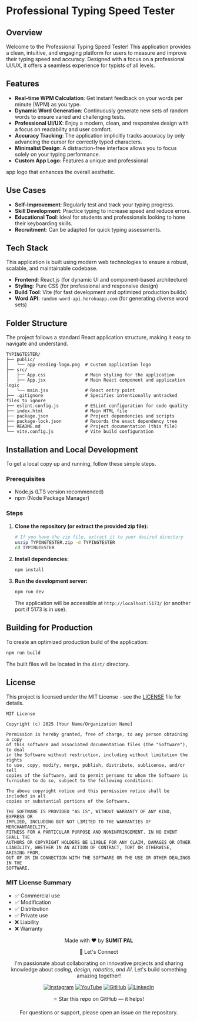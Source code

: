 # Professional Typing Speed Tester

## Overview

Welcome to the Professional Typing Speed Tester! This application provides a clean, intuitive, and engaging platform for users to measure and improve their typing speed and accuracy. Designed with a focus on a professional UI/UX, it offers a seamless experience for typists of all levels.

## Features

-   **Real-time WPM Calculation**: Get instant feedback on your words per minute (WPM) as you type.
-   **Dynamic Word Generation**: Continuously generate new sets of random words to ensure varied and challenging tests.
-   **Professional UI/UX**: Enjoy a modern, clean, and responsive design with a focus on readability and user comfort.
-   **Accuracy Tracking**: The application implicitly tracks accuracy by only advancing the cursor for correctly typed characters.
-   **Minimalist Design**: A distraction-free interface allows you to focus solely on your typing performance.
-   **Custom App Logo**: Features a unique and professional 


app logo that enhances the overall aesthetic.

## Use Cases

-   **Self-Improvement**: Regularly test and track your typing progress.
-   **Skill Development**: Practice typing to increase speed and reduce errors.
-   **Educational Tool**: Ideal for students and professionals looking to hone their keyboarding skills.
-   **Recruitment**: Can be adapted for quick typing assessments.

## Tech Stack

This application is built using modern web technologies to ensure a robust, scalable, and maintainable codebase.

-   **Frontend**: React.js (for dynamic UI and component-based architecture)
-   **Styling**: Pure CSS (for professional and responsive design)
-   **Build Tool**: Vite (for fast development and optimized production builds)
-   **Word API**: `random-word-api.herokuapp.com` (for generating diverse word sets)

## Folder Structure

The project follows a standard React application structure, making it easy to navigate and understand.

```
TYPINGTESTER/
├── public/
│   └── app-reading-logo.png  # Custom application logo
├── src/
│   ├── App.css               # Main styling for the application
│   ├── App.jsx               # Main React component and application logic
│   └── main.jsx              # React entry point
├── .gitignore                # Specifies intentionally untracked files to ignore
├── eslint.config.js          # ESLint configuration for code quality
├── index.html                # Main HTML file
├── package.json              # Project dependencies and scripts
├── package-lock.json         # Records the exact dependency tree
├── README.md                 # Project documentation (this file)
└── vite.config.js            # Vite build configuration
```

## Installation and Local Development

To get a local copy up and running, follow these simple steps.

### Prerequisites

-   Node.js (LTS version recommended)
-   npm (Node Package Manager)

### Steps

1.  **Clone the repository (or extract the provided zip file):**

    ```bash
    # If you have the zip file, extract it to your desired directory
    unzip TYPINGTESTER.zip -d TYPINGTESTER
    cd TYPINGTESTER
    ```

2.  **Install dependencies:**

    ```bash
    npm install
    ```

3.  **Run the development server:**

    ```bash
    npm run dev
    ```

    The application will be accessible at `http://localhost:5173/` (or another port if 5173 is in use).

## Building for Production

To create an optimized production build of the application:

```bash
npm run build
```

The built files will be located in the `dist/` directory.

## License

This project is licensed under the MIT License - see the [LICENSE](#license) file for details.

```
MIT License

Copyright (c) 2025 [Your Name/Organization Name]

Permission is hereby granted, free of charge, to any person obtaining a copy
of this software and associated documentation files (the "Software"), to deal
in the Software without restriction, including without limitation the rights
to use, copy, modify, merge, publish, distribute, sublicense, and/or sell
copies of the Software, and to permit persons to whom the Software is
furnished to do so, subject to the following conditions:

The above copyright notice and this permission notice shall be included in all
copies or substantial portions of the Software.

THE SOFTWARE IS PROVIDED "AS IS", WITHOUT WARRANTY OF ANY KIND, EXPRESS OR
IMPLIED, INCLUDING BUT NOT LIMITED TO THE WARRANTIES OF MERCHANTABILITY,
FITNESS FOR A PARTICULAR PURPOSE AND NONINFRINGEMENT. IN NO EVENT SHALL THE
AUTHORS OR COPYRIGHT HOLDERS BE LIABLE FOR ANY CLAIM, DAMAGES OR OTHER
LIABILITY, WHETHER IN AN ACTION OF CONTRACT, TORT OR OTHERWISE, ARISING FROM,
OUT OF OR IN CONNECTION WITH THE SOFTWARE OR THE USE OR OTHER DEALINGS IN THE
SOFTWARE.
```

### MIT License Summary
- ✅ Commercial use
- ✅ Modification
- ✅ Distribution
- ✅ Private use
- ❌ Liability
- ❌ Warranty


<div align="center">
<p>Made with ❤️ by <strong>SUMIT PAL</strong></p>

🌟 Let's Connect

I'm passionate about collaborating on innovative projects and sharing knowledge about *coding, design, robotics, and AI*. Let's build something amazing together!  

[![Instagram](https://img.icons8.com/fluency/48/instagram-new.png)](https://www.instagram.com/sumittech_360)  [![YouTube](https://img.icons8.com/fluency/48/youtube-play.png)](https://youtube.com/channel/UCiPxbNaC7dloVut6Jc5xHIQ)  [![GitHub](https://img.icons8.com/fluency/48/github.png)](https://github.com/InnovativeSumit)  [![LinkedIn](https://img.icons8.com/fluency/48/linkedin.png)](https://www.linkedin.com/in/sumit-pal-40511a339) 

⭐ Star this repo on GitHub — it helps!

<p>For questions or support, please open an issue on the repository.</p>
</div>





